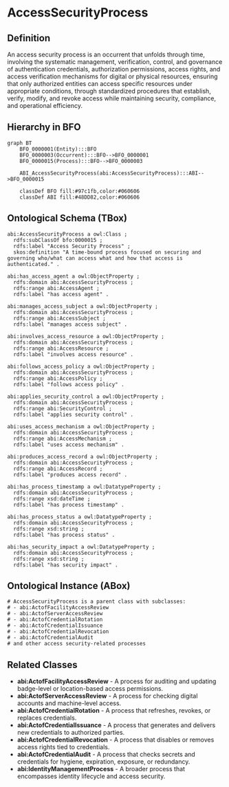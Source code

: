 # AccessSecurityProcess

## Definition
An access security process is an occurrent that unfolds through time, involving the systematic management, verification, control, and governance of authentication credentials, authorization permissions, access rights, and access verification mechanisms for digital or physical resources, ensuring that only authorized entities can access specific resources under appropriate conditions, through standardized procedures that establish, verify, modify, and revoke access while maintaining security, compliance, and operational efficiency.

## Hierarchy in BFO
```mermaid
graph BT
    BFO_0000001(Entity):::BFO
    BFO_0000003(Occurrent):::BFO-->BFO_0000001
    BFO_0000015(Process):::BFO-->BFO_0000003
    
    ABI_AccessSecurityProcess(abi:AccessSecurityProcess):::ABI-->BFO_0000015
    
    classDef BFO fill:#97c1fb,color:#060606
    classDef ABI fill:#48DD82,color:#060606
```

## Ontological Schema (TBox)
```turtle
abi:AccessSecurityProcess a owl:Class ;
  rdfs:subClassOf bfo:0000015 ;
  rdfs:label "Access Security Process" ;
  skos:definition "A time-bound process focused on securing and governing who/what can access what and how that access is authenticated." .

abi:has_access_agent a owl:ObjectProperty ;
  rdfs:domain abi:AccessSecurityProcess ;
  rdfs:range abi:AccessAgent ;
  rdfs:label "has access agent" .

abi:manages_access_subject a owl:ObjectProperty ;
  rdfs:domain abi:AccessSecurityProcess ;
  rdfs:range abi:AccessSubject ;
  rdfs:label "manages access subject" .

abi:involves_access_resource a owl:ObjectProperty ;
  rdfs:domain abi:AccessSecurityProcess ;
  rdfs:range abi:AccessResource ;
  rdfs:label "involves access resource" .

abi:follows_access_policy a owl:ObjectProperty ;
  rdfs:domain abi:AccessSecurityProcess ;
  rdfs:range abi:AccessPolicy ;
  rdfs:label "follows access policy" .

abi:applies_security_control a owl:ObjectProperty ;
  rdfs:domain abi:AccessSecurityProcess ;
  rdfs:range abi:SecurityControl ;
  rdfs:label "applies security control" .

abi:uses_access_mechanism a owl:ObjectProperty ;
  rdfs:domain abi:AccessSecurityProcess ;
  rdfs:range abi:AccessMechanism ;
  rdfs:label "uses access mechanism" .

abi:produces_access_record a owl:ObjectProperty ;
  rdfs:domain abi:AccessSecurityProcess ;
  rdfs:range abi:AccessRecord ;
  rdfs:label "produces access record" .

abi:has_process_timestamp a owl:DatatypeProperty ;
  rdfs:domain abi:AccessSecurityProcess ;
  rdfs:range xsd:dateTime ;
  rdfs:label "has process timestamp" .

abi:has_process_status a owl:DatatypeProperty ;
  rdfs:domain abi:AccessSecurityProcess ;
  rdfs:range xsd:string ;
  rdfs:label "has process status" .

abi:has_security_impact a owl:DatatypeProperty ;
  rdfs:domain abi:AccessSecurityProcess ;
  rdfs:range xsd:string ;
  rdfs:label "has security impact" .
```

## Ontological Instance (ABox)
```turtle
# AccessSecurityProcess is a parent class with subclasses:
# - abi:ActofFacilityAccessReview
# - abi:ActofServerAccessReview
# - abi:ActofCredentialRotation
# - abi:ActofCredentialIssuance
# - abi:ActofCredentialRevocation
# - abi:ActofCredentialAudit
# and other access security-related processes
```

## Related Classes
- **abi:ActofFacilityAccessReview** - A process for auditing and updating badge-level or location-based access permissions.
- **abi:ActofServerAccessReview** - A process for checking digital accounts and machine-level access.
- **abi:ActofCredentialRotation** - A process that refreshes, revokes, or replaces credentials.
- **abi:ActofCredentialIssuance** - A process that generates and delivers new credentials to authorized parties.
- **abi:ActofCredentialRevocation** - A process that disables or removes access rights tied to credentials.
- **abi:ActofCredentialAudit** - A process that checks secrets and credentials for hygiene, expiration, exposure, or redundancy.
- **abi:IdentityManagementProcess** - A broader process that encompasses identity lifecycle and access security. 